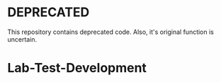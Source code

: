 # DEPRECATED
This repository contains deprecated code. Also, it's original function is uncertain.

# Lab-Test-Development
